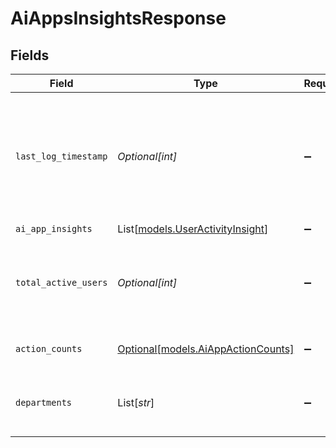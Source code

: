 # AiAppsInsightsResponse


## Fields

| Field                                                                                            | Type                                                                                             | Required                                                                                         | Description                                                                                      |
| ------------------------------------------------------------------------------------------------ | ------------------------------------------------------------------------------------------------ | ------------------------------------------------------------------------------------------------ | ------------------------------------------------------------------------------------------------ |
| `last_log_timestamp`                                                                             | *Optional[int]*                                                                                  | :heavy_minus_sign:                                                                               | Unix timestamp of the last activity processed to make the response (in seconds since epoch UTC). |
| `ai_app_insights`                                                                                | List[[models.UserActivityInsight](../models/useractivityinsight.md)]                             | :heavy_minus_sign:                                                                               | N/A                                                                                              |
| `total_active_users`                                                                             | *Optional[int]*                                                                                  | :heavy_minus_sign:                                                                               | Total number of active users on the Ai App in the requested period.                              |
| `action_counts`                                                                                  | [Optional[models.AiAppActionCounts]](../models/aiappactioncounts.md)                             | :heavy_minus_sign:                                                                               | Map from action to frequency.                                                                    |
| `departments`                                                                                    | List[*str*]                                                                                      | :heavy_minus_sign:                                                                               | list of departments applicable for users tab.                                                    |
